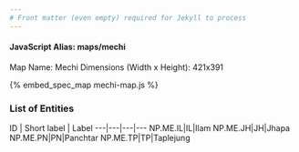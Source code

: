 ```yaml
---
# Front matter (even empty) required for Jekyll to process
---
```


#### JavaScript Alias: maps/mechi

Map Name: Mechi
Dimensions (Width x Height): 421x391




{% embed_spec_map mechi-map.js %}

### List of Entities

ID | Short label | Label
---|---|---|---
NP.ME.IL|IL|Ilam
NP.ME.JH|JH|Jhapa
NP.ME.PN|PN|Panchtar
NP.ME.TP|TP|Taplejung